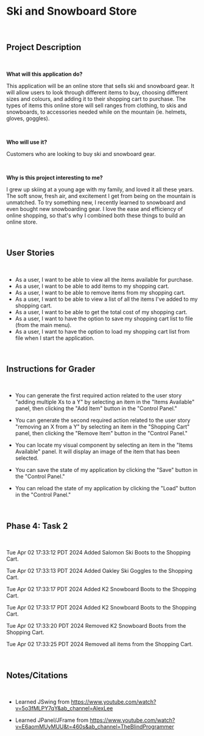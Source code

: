 
# Ski and Snowboard Store
<br>

## Project Description
<br>

**What will this application do?**

This application will be an online store that sells ski and snowboard gear. It will allow users to look through
different items to buy, choosing different sizes and colours, and adding it to their shopping cart to purchase. The
types of items this online store will sell ranges from clothing, to skis and snowboards, to accessories needed while 
on the mountain (ie. helmets, gloves, goggles).

<br>

**Who will use it?**

Customers who are looking to buy ski and snowboard gear.

<br>

**Why is this project interesting to me?**

I grew up skiing at a young age with my family, and loved it all these years. The soft snow, fresh air, and excitement
I get from being on the mountain is unmatched. To try something new, I recently learned to snowboard and even bought 
new snowboarding gear. I love the ease and efficiency of online shopping, so that's why I combined both these things
to build an online store. 


<br>

## User Stories 
<br>

- As a user, I want to be able to view all the items available for purchase.
- As a user, I want to be able to add items to my shopping cart.
- As a user, I want to be able to remove items from my shopping cart.
- As a user, I want to be able to view a list of all the items I've added to my shopping cart. 
- As a user, I want to be able to get the total cost of my shopping cart.
- As a user, I want to have the option to save my shopping cart list to file (from the main menu).
- As a user, I want to have the option to load my shopping cart list from file when I start the application.


<br>

## Instructions for Grader
<br>

- You can generate the first required action related to the user story "adding multiple Xs to a Y" by selecting an item
in the "Items Available" panel, then clicking the "Add Item" button in the "Control Panel." 


- You can generate the second required action related to the user story "removing an X from a Y" by selecting an item
in the "Shopping Cart" panel, then clicking the "Remove Item" button in the "Control Panel."


- You can locate my visual component by selecting an item in the "Items Available" panel. It will display an image
of the item that has been selected. 


- You can save the state of my application by clicking the "Save" button in the "Control Panel." 


- You can reload the state of my application by clicking the "Load" button in the "Control Panel." 



<br>

## Phase 4: Task 2
<br>

Tue Apr 02 17:33:12 PDT 2024
Added Salomon Ski Boots to the Shopping Cart.

Tue Apr 02 17:33:13 PDT 2024
Added Oakley Ski Goggles to the Shopping Cart.

Tue Apr 02 17:33:17 PDT 2024
Added K2 Snowboard Boots to the Shopping Cart.

Tue Apr 02 17:33:17 PDT 2024
Added K2 Snowboard Boots to the Shopping Cart.

Tue Apr 02 17:33:20 PDT 2024
Removed K2 Snowboard Boots from the Shopping Cart.

Tue Apr 02 17:33:25 PDT 2024
Removed all items from the Shopping Cart.




<br>

## Notes/Citations
<br>

- Learned JSwing from https://www.youtube.com/watch?v=5o3fMLPY7qY&ab_channel=AlexLee

- Learned JPanel/JFrame from https://www.youtube.com/watch?v=E6aomMUyMUU&t=460s&ab_channel=TheBlindProgrammer

